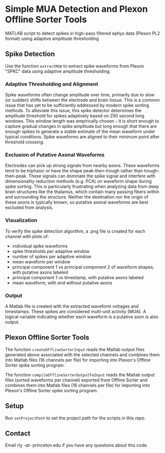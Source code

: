 # Simple MUA Detection and Plexon Offline Sorter Tools
MATLAB script to detect spikes in high-pass filtered ephys data (Plexon PL2 format) using adaptive amplitude thresholding

## Spike Detection
Use the function `extractMUA` to extract spike waveforms from Plexon "SPKC" data using adaptive amplitude thresholding. 

### Adaptive Thresholding and Alignment
Spike waveforms often change amplitude over time, primarily due to slow (or sudden) shifts between the electrode and brain tissue. This is a common issue that has yet to be sufficiently addressed by modern spike sorting methods. To allieviate this issue, this spike detector determines the amplitude threshold for spikes adaptively based on 250 second long windows. This window length was empirically chosen - it is short enough to capture gradual changes in spike amplitude but long enough that there are enough spikes to generate a stable estimate of the mean waveform under typical conditions. Spike waveforms are aligned to their minimum point after threshold crossing. 

### Exclusion of Putative Axonal Waveforms
Electrodes can pick up strong signals from nearby axons. These waveforms tend to be triphasic or have the shape peak-then-trough rather than trough-then-peak. These signals can dominate the spike signal and interfere with dimensionality reduction methods (e.g. PCA) on waveform shape during spike sorting. This is particularly frustrating when analyzing data from deep brain structures like the thalamus, which contain many passing fibers within and surrounding the structure. Neither the destination nor the origin of these axons is typically known, so putative axonal waveforms are best excluded from analysis.

### Visualization
To verify the spike detection algorithm, a .png file is created for each channel with plots of:
- individual spike waveforms
- spike thresholds per adaptive window
- number of spikes per adaptive window
- mean waveform per window
- principal component 1 vs principal component 2 of waveform shapes, with putative axons labeled
- principal component 1 vs timestamp, with putative axons labeled
- mean waveform, with and without putative axons

### Output
A Matlab file is created with the extracted waveform voltages and timestamps. These spikes are considered multi-unit activity (MUA). A logical variable indicating whether each waveform is a putative axon is also output.

## Plexon Offline Sorter Tools
The function `createOfflineSorterInput` reads the Matlab output files generated above associated with the selected channels and combines them into Matlab files (16 channels per file) for importing into Plexon's Offline Sorter spike sorting program.

The function `compileOfflineSorterOutputToInput` reads the Matlab output files (sorted waveforms per channel) exported from Offline Sorter and combines them into Matlab files (16 channels per file) for importing into Plexon's Offline Sorter spike sorting program.

## Setup 

Run `setProjectPath` to set the project path for the scripts in this repo.

## Contact

Email rly -at- princeton.edu if you have any questions about this code.



